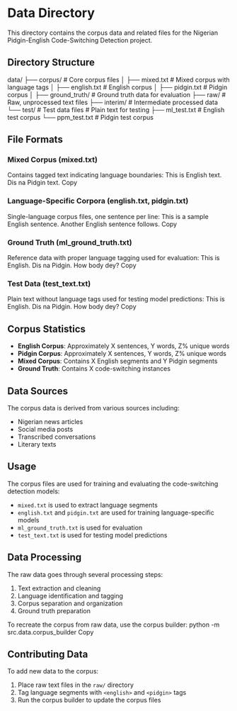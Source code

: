 # Data Directory

This directory contains the corpus data and related files for the Nigerian Pidgin-English Code-Switching Detection project.

## Directory Structure
data/
├── corpus/         # Core corpus files
│   ├── mixed.txt            # Mixed corpus with language tags
│   ├── english.txt          # English corpus
│   ├── pidgin.txt           # Pidgin corpus
│   ├── ground_truth/  # Ground truth data for evaluation
├── raw/            # Raw, unprocessed text files
├── interim/        # Intermediate processed data
└── test/           # Test data files       # Plain text for testing
    ├── ml_test.txt     # English test corpus
    └── ppm_test.txt      # Pidgin test corpus

## File Formats

### Mixed Corpus (mixed.txt)
Contains tagged text indicating language boundaries:
<english>This is English text.</english>
<pidgin>Dis na Pidgin text.</pidgin>
Copy
### Language-Specific Corpora (english.txt, pidgin.txt)
Single-language corpus files, one sentence per line:
This is a sample English sentence.
Another English sentence follows.
Copy
### Ground Truth (ml_ground_truth.txt)
Reference data with proper language tagging used for evaluation:
<english>This is English.</english> <pidgin>Dis na Pidgin.</pidgin>
<pidgin>How body dey?</pidgin>
Copy
### Test Data (test_text.txt)
Plain text without language tags used for testing model predictions:
This is English. Dis na Pidgin.
How body dey?
Copy
## Corpus Statistics

- **English Corpus**: Approximately X sentences, Y words, Z% unique words
- **Pidgin Corpus**: Approximately X sentences, Y words, Z% unique words
- **Mixed Corpus**: Contains X English segments and Y Pidgin segments
- **Ground Truth**: Contains X code-switching instances

## Data Sources

The corpus data is derived from various sources including:
- Nigerian news articles
- Social media posts
- Transcribed conversations
- Literary texts

## Usage

The corpus files are used for training and evaluating the code-switching detection models:
- `mixed.txt` is used to extract language segments
- `english.txt` and `pidgin.txt` are used for training language-specific models
- `ml_ground_truth.txt` is used for evaluation
- `test_text.txt` is used for testing model predictions

## Data Processing

The raw data goes through several processing steps:
1. Text extraction and cleaning
2. Language identification and tagging
3. Corpus separation and organization
4. Ground truth preparation

To recreate the corpus from raw data, use the corpus builder:
python -m src.data.corpus_builder
Copy
## Contributing Data

To add new data to the corpus:
1. Place raw text files in the `raw/` directory
2. Tag language segments with `<english>` and `<pidgin>` tags
3. Run the corpus builder to update the corpus files